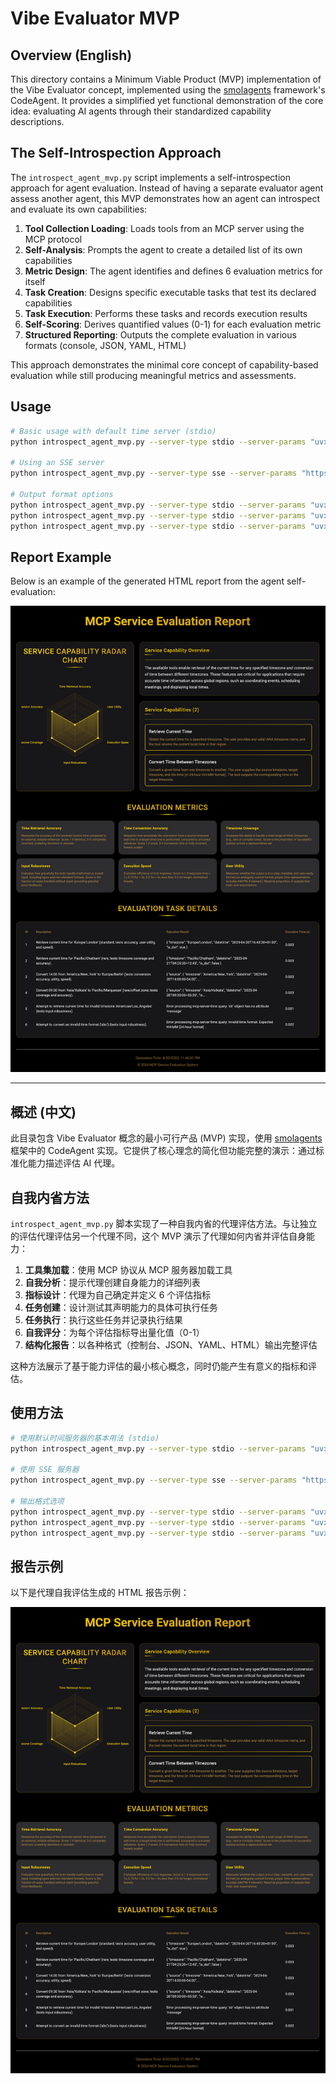 # Vibe Evaluator MVP

## Overview (English)

This directory contains a Minimum Viable Product (MVP) implementation of the Vibe Evaluator concept, implemented using the [smolagents](https://huggingface.co/docs/smolagents/en/index) framework's CodeAgent. It provides a simplified yet functional demonstration of the core idea: evaluating AI agents through their standardized capability descriptions.

## The Self-Introspection Approach

The `introspect_agent_mvp.py` script implements a self-introspection approach for agent evaluation. Instead of having a separate evaluator agent assess another agent, this MVP demonstrates how an agent can introspect and evaluate its own capabilities:

1. **Tool Collection Loading**: Loads tools from an MCP server using the MCP protocol
2. **Self-Analysis**: Prompts the agent to create a detailed list of its own capabilities
3. **Metric Design**: The agent identifies and defines 6 evaluation metrics for itself
4. **Task Creation**: Designs specific executable tasks that test its declared capabilities
5. **Task Execution**: Performs these tasks and records execution results
6. **Self-Scoring**: Derives quantified values (0-1) for each evaluation metric
7. **Structured Reporting**: Outputs the complete evaluation in various formats (console, JSON, YAML, HTML)

This approach demonstrates the minimal core concept of capability-based evaluation while still producing meaningful metrics and assessments.

## Usage

```bash
# Basic usage with default time server (stdio)
python introspect_agent_mvp.py --server-type stdio --server-params "uvx mcp-server-time --local-timezone=America/New_York"

# Using an SSE server
python introspect_agent_mvp.py --server-type sse --server-params "https://example.com/mcp-endpoint"

# Output format options
python introspect_agent_mvp.py --server-type stdio --server-params "uvx mcp-server-time --local-timezone=America/New_York" --output json
python introspect_agent_mvp.py --server-type stdio --server-params "uvx mcp-server-time --local-timezone=America/New_York" --output yaml
python introspect_agent_mvp.py --server-type stdio --server-params "uvx mcp-server-time --local-timezone=America/New_York" --output html
```

## Report Example

Below is an example of the generated HTML report from the agent self-evaluation:

![Report Example](report-example.png)

---

## 概述 (中文)

此目录包含 Vibe Evaluator 概念的最小可行产品 (MVP) 实现，使用 [smolagents](https://huggingface.co/docs/smolagents/en/index) 框架中的 CodeAgent 实现。它提供了核心理念的简化但功能完整的演示：通过标准化能力描述评估 AI 代理。

## 自我内省方法

`introspect_agent_mvp.py` 脚本实现了一种自我内省的代理评估方法。与让独立的评估代理评估另一个代理不同，这个 MVP 演示了代理如何内省并评估自身能力：

1. **工具集加载**：使用 MCP 协议从 MCP 服务器加载工具
2. **自我分析**：提示代理创建自身能力的详细列表
3. **指标设计**：代理为自己确定并定义 6 个评估指标
4. **任务创建**：设计测试其声明能力的具体可执行任务
5. **任务执行**：执行这些任务并记录执行结果
6. **自我评分**：为每个评估指标导出量化值（0-1）
7. **结构化报告**：以各种格式（控制台、JSON、YAML、HTML）输出完整评估

这种方法展示了基于能力评估的最小核心概念，同时仍能产生有意义的指标和评估。

## 使用方法

```bash
# 使用默认时间服务器的基本用法 (stdio)
python introspect_agent_mvp.py --server-type stdio --server-params "uvx mcp-server-time --local-timezone=America/New_York"

# 使用 SSE 服务器
python introspect_agent_mvp.py --server-type sse --server-params "https://example.com/mcp-endpoint"

# 输出格式选项
python introspect_agent_mvp.py --server-type stdio --server-params "uvx mcp-server-time --local-timezone=America/New_York" --output json
python introspect_agent_mvp.py --server-type stdio --server-params "uvx mcp-server-time --local-timezone=America/New_York" --output yaml
python introspect_agent_mvp.py --server-type stdio --server-params "uvx mcp-server-time --local-timezone=America/New_York" --output html
```

## 报告示例

以下是代理自我评估生成的 HTML 报告示例：

![报告示例](report-example.png)

